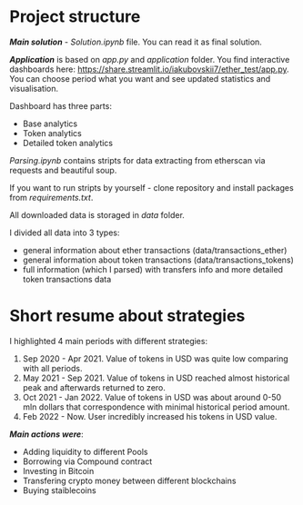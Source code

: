 # Project structure

***Main solution*** - *Solution.ipynb* file. You can read it as final solution.

***Application*** is based on *app.py* and *application* folder. 
You find interactive dashboards here: https://share.streamlit.io/iakubovskii7/ether_test/app.py.
You can choose period what you want and see updated statistics and visualisation.

Dashboard has three parts: 
- Base analytics
- Token analytics
- Detailed token analytics

*Parsing.ipynb* contains stripts for data extracting from etherscan via requests and beautiful soup. 

If you want to run stripts by yourself - clone repository and install packages from *requirements.txt*.

All downloaded data is storaged in *data* folder.

I divided all data into 3 types:

- general information about ether transactions (data/transactions_ether)
- general information about token transactions (data/transactions_tokens)
- full information (which I parsed) with transfers info and more detailed token transactions data

# Short resume about strategies

I highlighted 4 main periods with different strategies:

1. Sep 2020 - Apr 2021. Value of tokens in USD was quite low comparing with all periods.
2. May 2021 - Sep 2021. Value of tokens in USD reached almost historical peak and afterwards returned to zero.
3. Oct 2021 - Jan 2022. Value of tokens in USD was about around 0-50 mln dollars that correspondence with minimal historical period amount.
4. Feb 2022 - Now. User incredibly increased his tokens in USD value.

***Main actions were***:

- Adding liquidity to different Pools
- Borrowing via Compound contract
- Investing in Bitcoin
- Transfering crypto money between different blockchains
- Buying staiblecoins
